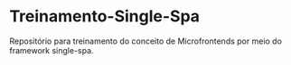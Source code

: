 # Treinamento-Single-Spa
Repositório para treinamento do conceito de Microfrontends por meio do framework single-spa.
